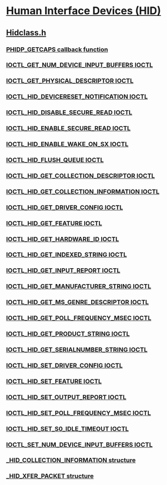 # [Human Interface Devices (HID)](../_hid/index.md)
## [Hidclass.h](index.md)
### [PHIDP_GETCAPS callback function](../hidclass/nc-hidclass-phidp_getcaps.md)
### [IOCTL_GET_NUM_DEVICE_INPUT_BUFFERS IOCTL](../hidclass/ni-hidclass-ioctl_get_num_device_input_buffers.md)
### [IOCTL_GET_PHYSICAL_DESCRIPTOR IOCTL](../hidclass/ni-hidclass-ioctl_get_physical_descriptor.md)
### [IOCTL_HID_DEVICERESET_NOTIFICATION IOCTL](../hidclass/ni-hidclass-ioctl_hid_devicereset_notification.md)
### [IOCTL_HID_DISABLE_SECURE_READ IOCTL](../hidclass/ni-hidclass-ioctl_hid_disable_secure_read.md)
### [IOCTL_HID_ENABLE_SECURE_READ IOCTL](../hidclass/ni-hidclass-ioctl_hid_enable_secure_read.md)
### [IOCTL_HID_ENABLE_WAKE_ON_SX IOCTL](../hidclass/ni-hidclass-ioctl_hid_enable_wake_on_sx.md)
### [IOCTL_HID_FLUSH_QUEUE IOCTL](../hidclass/ni-hidclass-ioctl_hid_flush_queue.md)
### [IOCTL_HID_GET_COLLECTION_DESCRIPTOR IOCTL](../hidclass/ni-hidclass-ioctl_hid_get_collection_descriptor.md)
### [IOCTL_HID_GET_COLLECTION_INFORMATION IOCTL](../hidclass/ni-hidclass-ioctl_hid_get_collection_information.md)
### [IOCTL_HID_GET_DRIVER_CONFIG IOCTL](../hidclass/ni-hidclass-ioctl_hid_get_driver_config.md)
### [IOCTL_HID_GET_FEATURE IOCTL](../hidclass/ni-hidclass-ioctl_hid_get_feature.md)
### [IOCTL_HID_GET_HARDWARE_ID IOCTL](../hidclass/ni-hidclass-ioctl_hid_get_hardware_id.md)
### [IOCTL_HID_GET_INDEXED_STRING IOCTL](../hidclass/ni-hidclass-ioctl_hid_get_indexed_string.md)
### [IOCTL_HID_GET_INPUT_REPORT IOCTL](../hidclass/ni-hidclass-ioctl_hid_get_input_report.md)
### [IOCTL_HID_GET_MANUFACTURER_STRING IOCTL](../hidclass/ni-hidclass-ioctl_hid_get_manufacturer_string.md)
### [IOCTL_HID_GET_MS_GENRE_DESCRIPTOR IOCTL](../hidclass/ni-hidclass-ioctl_hid_get_ms_genre_descriptor.md)
### [IOCTL_HID_GET_POLL_FREQUENCY_MSEC IOCTL](../hidclass/ni-hidclass-ioctl_hid_get_poll_frequency_msec.md)
### [IOCTL_HID_GET_PRODUCT_STRING IOCTL](../hidclass/ni-hidclass-ioctl_hid_get_product_string.md)
### [IOCTL_HID_GET_SERIALNUMBER_STRING IOCTL](../hidclass/ni-hidclass-ioctl_hid_get_serialnumber_string.md)
### [IOCTL_HID_SET_DRIVER_CONFIG IOCTL](../hidclass/ni-hidclass-ioctl_hid_set_driver_config.md)
### [IOCTL_HID_SET_FEATURE IOCTL](../hidclass/ni-hidclass-ioctl_hid_set_feature.md)
### [IOCTL_HID_SET_OUTPUT_REPORT IOCTL](../hidclass/ni-hidclass-ioctl_hid_set_output_report.md)
### [IOCTL_HID_SET_POLL_FREQUENCY_MSEC IOCTL](../hidclass/ni-hidclass-ioctl_hid_set_poll_frequency_msec.md)
### [IOCTL_HID_SET_S0_IDLE_TIMEOUT IOCTL](../hidclass/ni-hidclass-ioctl_hid_set_s0_idle_timeout.md)
### [IOCTL_SET_NUM_DEVICE_INPUT_BUFFERS IOCTL](../hidclass/ni-hidclass-ioctl_set_num_device_input_buffers.md)
### [_HID_COLLECTION_INFORMATION structure](../hidclass/ns-hidclass-_hid_collection_information.md)
### [_HID_XFER_PACKET structure](../hidclass/ns-hidclass-_hid_xfer_packet.md)
